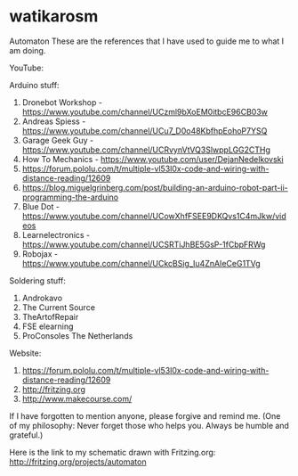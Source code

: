 # watikarosm
Automaton
These are the references that I have used to guide me to what I am doing.

YouTube:

  Arduino stuff:
  1. Dronebot Workshop - https://www.youtube.com/channel/UCzml9bXoEM0itbcE96CB03w
  2. Andreas Spiess - https://www.youtube.com/channel/UCu7_D0o48KbfhpEohoP7YSQ
  3. Garage Geek Guy - https://www.youtube.com/channel/UCRvynVtVQ3SlwppLGG2CTHg
  4. How To Mechanics - https://www.youtube.com/user/DejanNedelkovski
  5. https://forum.pololu.com/t/multiple-vl53l0x-code-and-wiring-with-distance-reading/12609
  6. https://blog.miguelgrinberg.com/post/building-an-arduino-robot-part-ii-programming-the-arduino
  7. Blue Dot - https://www.youtube.com/channel/UCowXhfFSEE9DKQvs1C4mJkw/videos
  8. Learnelectronics - https://www.youtube.com/channel/UCSRTiJhBE5GsP-1fCbpFRWg
  9. Robojax - https://www.youtube.com/channel/UCkcBSig_Iu4ZnAIeCeG1TVg

  Soldering stuff:
  1. Androkavo
  2. The Current Source
  3. TheArtofRepair
  4. FSE elearning
  5. ProConsoles The Netherlands

Website:

1. https://forum.pololu.com/t/multiple-vl53l0x-code-and-wiring-with-distance-reading/12609
2. http://fritzing.org
3. http://www.makecourse.com/

If I have forgotten to mention anyone, please forgive and remind me.  (One of my philosophy: Never forget those who helps you.  Always be humble and grateful.)

Here is the link to my schematic drawn with Fritzing.org: http://fritzing.org/projects/automaton
